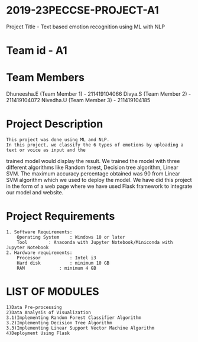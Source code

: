 # 2019-23PECCSE-PROJECT-A1
Project Title - Text based emotion recognition using ML with NLP
# Team id - A1

# Team Members

Dhuneesha.E (Team Member 1) - 211419104066
Divya.S (Team Member 2) - 211419104072
Nivedha.U (Team Member 3) - 211419104185

# Project Description

	This project was done using ML and NLP. 
	In this project, we classify the 6 types of emotions by uploading a text or voice as input and the
trained model would display the result. 
	We trained the model with three different algorithms like Random forest, Decision tree algorithm, Linear SVM. 
	The maximum accuracy percentage obtained was 90 from Linear SVM algorithm which we used to deploy the model. 
	We have did this project in the form of a web page where we have used Flask framework to integrate our model and website. 

# Project Requirements

	1. Software Requirements:
		Operating System 	: Windows 10 or later
		Tool   		: Anaconda with Jupyter Notebook/Miniconda with Jupyter Notebook
	2. Hardware requirements:
		Processor   		: Intel i3
		Hard disk   		: minimum 10 GB
		RAM        		: minimum 4 GB

# LIST OF MODULES

	1)Data Pre-processing
	2)Data Analysis of Visualization
	3.1)Implementing Random Forest Classifier Algorithm
	3.2)Implementing Decision Tree Algorithm
	3.3)Implementing Linear Support Vector Machine Algorithm
	4)Deployment Using Flask

